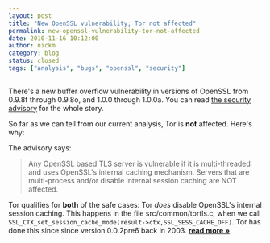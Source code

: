 ```yaml
---
layout: post
title: "New OpenSSL vulnerability; Tor not affected"
permalink: new-openssl-vulnerability-tor-not-affected
date: 2010-11-16 10:12:00
author: nickm
category: blog
status: closed
tags: ["analysis", "bugs", "openssl", "security"]
---
```


There's a new buffer overflow vulnerability in versions of OpenSSL from 0.9.8f through 0.9.8o, and 1.0.0 through 1.0.0a. You can read [the security advisory](http://openssl.org/news/secadv_20101116.txt) for the whole story.

So far as we can tell from our current analysis, Tor is **not** affected. Here's why:

The advisory says:

> Any OpenSSL based TLS server is vulnerable if it is multi-threaded and uses OpenSSL's internal caching mechanism. Servers that are multi-process and/or disable internal session caching are NOT affected.

Tor qualifies for **both** of the safe cases: Tor *does* disable OpenSSL's internal session caching. This happens in the file src/common/tortls.c, when we call `SSL_CTX_set_session_cache_mode(result->ctx,SSL_SESS_CACHE_OFF)`. Tor has done this since since version 0.0.2pre6 back in 2003. [**read more »**](https://blog.torproject.org/blog/new-openssl-vulnerability-tor-not-affected)
